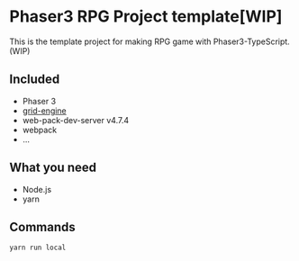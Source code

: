 # Phaser3 RPG Project template[WIP]
This is the template project for making RPG game with Phaser3-TypeScript.(WIP)

## Included
- Phaser 3
- [grid-engine](https://github.com/Annoraaq/grid-engine)
- web-pack-dev-server v4.7.4
- webpack
- ...

## What you need
- Node.js
- yarn

## Commands
```
yarn run local
```